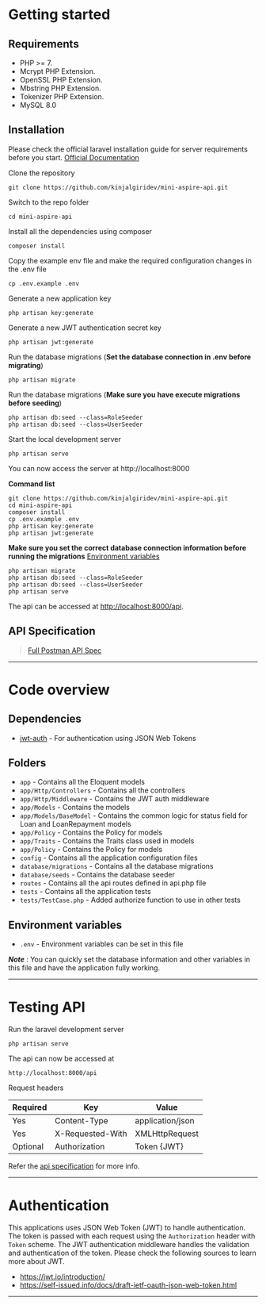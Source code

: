 # Getting started
## Requirements
-   PHP >= 7.
-   Mcrypt PHP Extension.
-   OpenSSL PHP Extension.
-   Mbstring PHP Extension.
-   Tokenizer PHP Extension.
-   MySQL 8.0

## Installation

Please check the official laravel installation guide for server requirements before you start. [Official Documentation](https://laravel.com/docs/5.4/installation#installation)

Clone the repository

    git clone https://github.com/kinjalgiridev/mini-aspire-api.git

Switch to the repo folder

    cd mini-aspire-api

Install all the dependencies using composer

    composer install

Copy the example env file and make the required configuration changes in the .env file

    cp .env.example .env

Generate a new application key

    php artisan key:generate

Generate a new JWT authentication secret key

    php artisan jwt:generate

Run the database migrations (**Set the database connection in .env before migrating**)

    php artisan migrate

Run the database migrations (**Make sure you have execute migrations before seeding**)

    php artisan db:seed --class=RoleSeeder
    php artisan db:seed --class=UserSeeder

Start the local development server

    php artisan serve

You can now access the server at http://localhost:8000

**Command list**

    git clone https://github.com/kinjalgiridev/mini-aspire-api.git
    cd mini-aspire-api
    composer install
    cp .env.example .env
    php artisan key:generate
    php artisan jwt:generate 
	
**Make sure you set the correct database connection information before running the migrations** [Environment variables](#environment-variables)

    php artisan migrate
	php artisan db:seed --class=RoleSeeder
    php artisan db:seed --class=UserSeeder
    php artisan serve

The api can be accessed at [http://localhost:8000/api](http://localhost:8000/api).

## API Specification

> [Full Postman API Spec](https://api.postman.com/collections/6140585-a951d199-4917-4af9-9e85-844bf85d6bd3?access_key=PMAT-01GQJ6JYVQAZG1ZA89RR050S4P)

----------

# Code overview

## Dependencies

- [jwt-auth](https://github.com/tymondesigns/jwt-auth) - For authentication using JSON Web Tokens

## Folders

- `app` - Contains all the Eloquent models
- `app/Http/Controllers` - Contains all the controllers
- `app/Http/Middleware` - Contains the JWT auth middleware
- `app/Models` - Contains the models
- `app/Models/BaseModel` - Contains the common logic for status field for Loan and LoanRepayment models
- `app/Policy` - Contains the Policy for models
- `app/Traits` - Contains the Traits class used in models
- `app/Policy` - Contains the Policy for models
- `config` - Contains all the application configuration files
- `database/migrations` - Contains all the database migrations
- `database/seeds` - Contains the database seeder
- `routes` - Contains all the api routes defined in api.php file
- `tests` - Contains all the application tests
- `tests/TestCase.php` - Added authorize function to use in other tests

## Environment variables

- `.env` - Environment variables can be set in this file

***Note*** : You can quickly set the database information and other variables in this file and have the application fully working.

----------

# Testing API

Run the laravel development server

    php artisan serve

The api can now be accessed at

    http://localhost:8000/api

Request headers

| **Required** 	| **Key**              	| **Value**            	|
|----------	|------------------	|------------------	|
| Yes      	| Content-Type     	| application/json 	|
| Yes      	| X-Requested-With 	| XMLHttpRequest   	|
| Optional 	| Authorization    	| Token {JWT}      	|

Refer the [api specification](#api-specification) for more info.

----------
 
# Authentication
 
This applications uses JSON Web Token (JWT) to handle authentication. The token is passed with each request using the `Authorization` header with `Token` scheme. The JWT authentication middleware handles the validation and authentication of the token. Please check the following sources to learn more about JWT.
 
- https://jwt.io/introduction/
- https://self-issued.info/docs/draft-ietf-oauth-json-web-token.html

----------